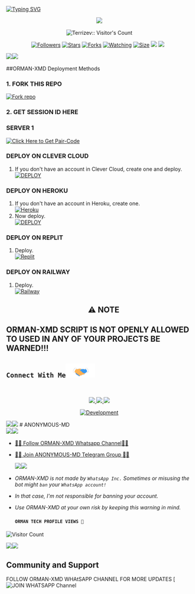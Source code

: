 <a href="https://git.io/typing-svg"><img src="https://readme-typing-svg.demolab.com?font=Black+Ops+One&size=100&pause=1000&color=ff0000&center=true&width=1000&height=200&lines=ORMAN XMD" alt="Typing SVG" /></a>
  </p>
 
<p align="center">
<img src="https://files.catbox.moe/n5klhs.jpg"/> 
<p align="center"><img src="https://profile-counter.glitch.me/{Terrizev}/count.svg" alt="Terrizev:: Visitor's Count" /></p>
<p align="center">
<a href="https://github.com/Terrizev/followers"><img title="Followers" src="https://img.shields.io/github/followers/Terrizev?color=red&style=flat-square"></a>
<a href="https://github.com/Terrizev/ANONYMOUS-MD/stargazers/"><img title="Stars" src="https://img.shields.io/github/stars/Terrizev/ANONYMOUS-MD?color=blue&style=flat-square"></a>
<a href="https://github.com/Terrizev/ANONYMOUS-MD/network/members"><img title="Forks" src="https://img.shields.io/github/forks/Terrizev/ANONYMOUS-MD?color=red&style=flat-square"></a>
<a href="https://github.com/Terrizev/ANONYMOUS-MD/watchers"><img title="Watching" src="https://img.shields.io/github/watchers/Terrizev/ANONYMOUS-MD?label=Watchers&color=blue&style=flat-square"></a>
<a href="https://github.com/Terrizev/ANONYMOUS-MD/"><img title="Size" src="https://img.shields.io/github/repo-size/Terrizev/ANONYMOUS-MD?style=flat-square&color=green"></a>
<a href="https://hits.seeyoufarm.com"><img src="https://hits.seeyoufarm.com/api/count/incr/badge.svg?url=https%3A%2F%2Fgithub.com%2FTerrizev%2FQueen-Anita-Md&count_bg=%2379C83D&title_bg=%23555555&icon=probot.svg&icon_color=%2300FF6D&title=hits&edge_flat=false"/></a>
<a href="https://github.com/Terrizev/ANONYMOUS-MD/graphs/commit-activity"><img height="20" src="https://img.shields.io/badge/Maintained%3F-yes-green.svg"></a>&nbsp;&nbsp;
</p>
<p align='center'>
    </p>
<a><img src='https://i.imgur.com/LyHic3i.gif'/></a><a><img src='https://i.imgur.com/LyHic3i.gif'/></a>
<p align="center">

 ##ORMAN-XMD Deployment Methods

### 1. FORK THIS REPO

<a href='https://github.com/Terrizev/ANONYMOUS-MD/fork' target="_blank"><img alt='Fork repo' src='https://img.shields.io/badge/Fork This Repo-black?style=for-the-badge&logo=git&logoColor=white'/></a>

### 2. GET SESSION ID HERE

### SERVER 1 
 
<a href="https://anonymous-session-id-kj1s.onrender.com"><img src="https://img.shields.io/badge/SESSION_ID-blue" alt="Click Here to Get Pair-Code" width="110"></a>      



### DEPLOY ON CLEVER CLOUD

1. If you don't have an account in Clever Cloud, create one and deploy.
    <br>
    <a href='https://api.clever-cloud.com/v2/sessions/signup?subscription_source=cta-home-signup' target="_blank"><img alt='DEPLOY' src='https://img.shields.io/badge/-DEPLOY-orange?style=for-the-badge&logo=clever-cloud&logoColor=white'/></a>

### DEPLOY ON HEROKU

1. If you don't have an account in Heroku, create one.
    <br>
    <a href='https://signup.heroku.com/' target="_blank"><img alt='Heroku' src='https://img.shields.io/badge/-Create-purple?style=for-the-badge&logo=heroku&logoColor=white'/></a>
2. Now deploy.
    <br>
    <a href='https://dashboard.heroku.com/new?template=https://github.com/Terrizev/ANONYMOUS-MD' target="_blank"><img alt='DEPLOY' src='https://img.shields.io/badge/-DEPLOY-purple?style=for-the-badge&logo=heroku&logoColor=white'/></a>
### DEPLOY ON REPLIT
1. Deploy.
    <br>
    <a href='https://replit.com/github/Terrizev/ANONYMOUS-MD' target="_blank"><img alt='Replit' src='https://img.shields.io/badge/-Deploy-red?style=for-the-badge&logo=replit&logoColor=white'/></a>
### DEPLOY ON RAILWAY
1. Deploy.
    <br>
    <a href='https://railway.com/github/Terrizev/ANONYMOUS-MD' target="_blank"><img alt='Railway' src='https://img.shields.io/badge/-Deploy-green?style=for-the-badge&logo=railway&logoColor=white'/></a>

    <h2 align="center"> ⚠️ NOTE  </h2>
## ORMAN-XMD SCRIPT IS NOT OPENLY ALLOWED TO USED IN ANY OF YOUR PROJECTS BE WARNED!!! 

## ```Connect With Me```<img src="https://github.com/0xAbdulKhalid/0xAbdulKhalid/raw/main/assets/mdImages/handshake.gif" width ="80"></h1> 
 <br> 
<p align="center">
<a href="https://wa.me/256704291969"><img src="https://img.shields.io/badge/Contact David-25D366?style=for-the-badge&logo=whatsapp&logoColor=white" />
<a href="https://whatsapp.com/channel/0029VasAQRiGk1FtXGUz5T2V/683"><img src="https://img.shields.io/badge/Join Official Channel-25D366?style=for-the-badge&logo=whatsapp&logoColor=white" />
<a href="https://t.me/theking256"><img src="https://img.shields.io/badge/Telegram-0088cc?style=for-the-badge&logo=telegram&logoColor=white" /><br>
<p align="center">
<img alt="Development" width="250" src="https://media2.giphy.com/media/W9tBvzTXkQopi/giphy.gif?cid=6c09b952xu6syi1fyqfyc04wcfk0qvqe8fd7sop136zxfjyn&ep=v1_internal_gif_by_id&rid=giphy.gif&ct=g" /> </p>
<a><img src='https://i.imgur.com/LyHic3i.gif'/></a><a><img src='https://i.imgur.com/LyHic3i.gif'/></a>
# ANONYMOUS-MD

<br>
<a><img src='https://i.imgur.com/LyHic3i.gif'/></a><a><img src='https://i.imgur.com/LyHic3i.gif'/></a>

* [🧑‍💻 Follow ORMAN-XMD Whatsapp Channel🧑‍💻](https://whatsapp.com/channel/0029VasAQRiGk1FtXGUz5T2V/683)

* [🧑‍💻 Join ANONYMOUS-MD Telegram Group 🧑‍💻](https://t.me/ORMAN_XMD)

  <a><img src='https://i.imgur.com/LyHic3i.gif'/></a><a><img src='https://i.imgur.com/LyHic3i.gif'/></a>
  

- *ORMAN-XMD is not made by `WhatsApp Inc.` Sometimes or misusing the bot might `ban` your `WhatsApp account!`*
- *In that case, I'm not responsible for banning your account.*
- *Use ORMAN-XMD at your own risk by keeping this warning in mind.*
  
  #### ```ORMAN TECH PROFILE VIEWS 🧚```
![Visitor Count](https://profile-counter.glitch.me/Orman87/count.svg)

<a><img src='https://i.imgur.com/LyHic3i.gif'/></a><a><img src='https://i.imgur.com/LyHic3i.gif'/></a>

## Community and Support

FOLLOW ORMAN-XMD WHAtSAPP CHANNEL FOR MORE UPDATES
[![JOIN WHATSAPP Channel](https://whatsapp.com/channel/0029VasAQRiGk1FtXGUz5T2V/683)
